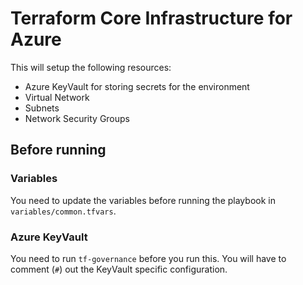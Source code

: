 # Terraform Core Infrastructure for Azure

This will setup the following resources:

* Azure KeyVault for storing secrets for the environment
* Virtual Network
* Subnets
* Network Security Groups

## Before running

### Variables

You need to update the variables before running the playbook in `variables/common.tfvars`.

### Azure KeyVault

You need to run `tf-governance` before you run this. You will have to comment (`#`) out the KeyVault specific configuration.
